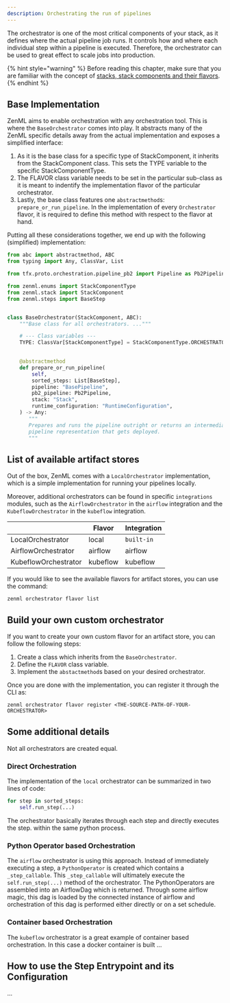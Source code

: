 ```yaml
---
description: Orchestrating the run of pipelines
---
```


The orchestrator is one of the most critical components of your stack, as it
defines where the actual pipeline job runs. It controls how and where each
individual step within a pipeline is executed. Therefore, the orchestrator can
be used to great effect to scale jobs into production.

{% hint style="warning" %}
Before reading this chapter, make sure that you are familiar with the
concept of [stacks, stack components and their flavors](./introduction.md).  
{% endhint %}

## Base Implementation

ZenML aims to enable orchestration with any orchestration tool. This is where
the `BaseOrchestrator` comes into play. It abstracts many of the ZenML specific
details away from the actual implementation and exposes a simplified interface:

1. As it is the base class for a specific type of StackComponent,
   it inherits from the StackComponent class. This sets the TYPE
   variable to the specific StackComponentType. 
2. The FLAVOR class variable needs to be set in the particular sub-class as it 
   is meant to indentify the implementation flavor of the particular 
   orchestrator.
3. Lastly, the base class features one `abstractmethod`s: 
   `prepare_or_run_pipeline`. In the implementation of every
   `Orchestrator` flavor, it is required to define this method with respect
   to the flavor at hand.

Putting all these considerations together, we end up with the following
(simplified) implementation:

```python
from abc import abstractmethod, ABC
from typing import Any, ClassVar, List

from tfx.proto.orchestration.pipeline_pb2 import Pipeline as Pb2Pipeline

from zenml.enums import StackComponentType
from zenml.stack import StackComponent
from zenml.steps import BaseStep


class BaseOrchestrator(StackComponent, ABC):
    """Base class for all orchestrators. ..."""

    # --- Class variables ---
    TYPE: ClassVar[StackComponentType] = StackComponentType.ORCHESTRATOR
    

    @abstractmethod
    def prepare_or_run_pipeline(
        self,
        sorted_steps: List[BaseStep],
        pipeline: "BasePipeline",
        pb2_pipeline: Pb2Pipeline,
        stack: "Stack",
        runtime_configuration: "RuntimeConfiguration",
    ) -> Any:
       """
       Prepares and runs the pipeline outright or returns an intermediate
       pipeline representation that gets deployed.
       """
```

## List of available artifact stores

Out of the box, ZenML comes with a `LocalOrchestrator` implementation, which
is a simple implementation for running your pipelines locally.

Moreover, additional orchestrators can be found in specific `integrations`
modules, such as the `AirflowOrchestrator` in the `airflow` integration and the
`KubeflowOrchestrator` in the `kubeflow` integration.

|                       | Flavor    | Integration |
|-----------------------|-----------|-------------|
| LocalOrchestrator     | local     | `built-in`  |
| AirflowOrchestrator   | airflow   | airflow     |
| KubeflowOrchestrator  | kubeflow  | kubeflow    |

If you would like to see the available flavors for artifact stores, you can
use the command:

```shell
zenml orchestrator flavor list
```

## Build your own custom orchestrator

If you want to create your own custom flavor for an artifact store, you can 
follow the following steps:

1. Create a class which inherits from the `BaseOrchestrator`.
2. Define the `FLAVOR` class variable.
3. Implement the `abstactmethod`s based on your desired orchestrator.

Once you are done with the implementation, you can register it through the CLI 
as:

```shell
zenml orchestrator flavor register <THE-SOURCE-PATH-OF-YOUR-ORCHESTRATOR>
```

## Some additional details

Not all orchestrators are created equal.

### Direct Orchestration
The implementation of the `local` orchestrator can be summarized in two lines of 
code:

```python
for step in sorted_steps:
    self.run_step(...)
```

The orchestrator basically iterates through each step and directly executes
the step. within the same python process.

### Python Operator based Orchestration

The `airflow` orchestrator is using this approach. Instead of immediately 
executing a step, a `PythonOperator` is created which contains a 
`_step_callable`. This `_step_callable` will ultimately execute the 
`self.run_step(...)` method of the orchestrator. The PythonOperators are
assembled into an AirflowDag which is returned. Through some airflow magic,
this dag is loaded by the connected instance of airflow and orchestration of 
this dag is performed either directly or on a set schedule.

### Container based Orchestration

The `kubeflow` orchestrator is a great example of container based orchestration.
In this case a docker container is built ...

## How to use the Step Entrypoint and its Configuration

...
